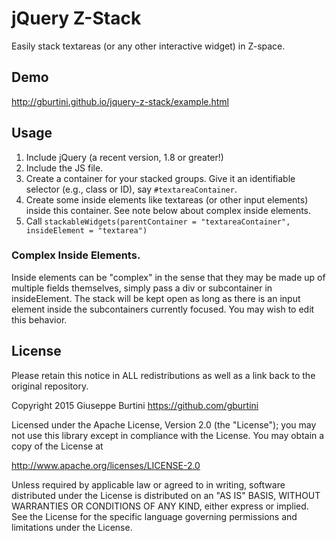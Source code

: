 # jQuery Z-Stack
Easily stack textareas (or any other interactive widget) in Z-space.

## Demo
http://gburtini.github.io/jquery-z-stack/example.html

## Usage
1. Include jQuery (a recent version, 1.8 or greater!)
2. Include the JS file.
3. Create a container for your stacked groups. Give it an identifiable selector (e.g., class or ID), say ``#textareaContainer``.
4. Create some inside elements like textareas (or other input elements) inside this container. See note below about complex inside elements.
5. Call ``stackableWidgets(parentContainer = "textareaContainer", insideElement = "textarea")``

### Complex Inside Elements.
Inside elements can be "complex" in the sense that they may be made up of multiple fields themselves, simply pass a div or subcontainer in insideElement. The stack will be kept open as long as there is an input element inside the subcontainers currently focused. You may wish to edit this behavior.

## License
Please retain this notice in ALL redistributions as well as a link back to the original repository.

Copyright 2015 Giuseppe Burtini https://github.com/gburtini

Licensed under the Apache License, Version 2.0 (the "License"); you may not use this library except in compliance with the License. You may obtain a copy of the License at

http://www.apache.org/licenses/LICENSE-2.0

Unless required by applicable law or agreed to in writing, software distributed under the License is distributed on an "AS IS" BASIS, WITHOUT WARRANTIES OR CONDITIONS OF ANY KIND, either express or implied. See the License for the specific language governing permissions and limitations under the License.
